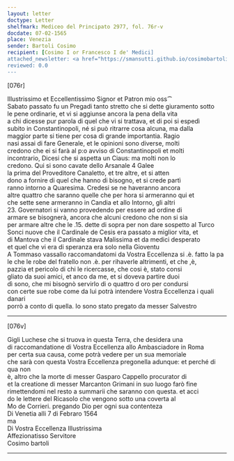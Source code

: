 ```yaml
---
layout: letter
doctype: Letter
shelfmark: Mediceo del Principato 2977, fol. 76r-v
docdate: 07-02-1565
place: Venezia
sender: Bartoli Cosimo
recipient: [Cosimo I or Francesco I de' Medici]
attached_newsletter: <a href="https://smansutti.github.io/cosimobartoli/texts/3079_062/">3079_062</a>
reviewed: 0.0
---
```


[076r]  
  
  
Illustrissimo et Eccellentissimo Signor et Patron mio oss⁀  
Sabato passato fu un Pregadi tanto stretto che si dette giuramento sotto  
le pene ordinarie, et vi si aggiunse ancora la pena della vita  
a chi dicesse pur parola di quel che vi si trattava, et di poi si espedì  
subito in Constantinopoli, né si può ritrarre cosa alcuna, ma dalla  
maggior parte si tiene per cosa di grande importantia. Ragio  
nasi assai di fare Generale, et le opinioni sono diverse, molti  
credono che ei si farà al p:o avviso di Constantinopoli et molti  
incontrario, Dicesi che si aspetta un Ciaus: ma molti non lo  
credono. Qui si sono cavate dello Arsanale 4 Galee  
la prima del Proveditore Canaletto, et tre altre, et si atten  
dono a fornire di quel che hanno di bisogno, et si crede partì  
ranno intorno a Quaresima. Credesi se ne haveranno ancora  
altre quattro che saranno quelle che per hora si armeranno qui et  
che sette sene armeranno in Candia et allo Intorno, gli altri  
23. Governatori si vanno provedendo per essere ad ordine di  
armare se bisognerà, ancora che alcuni credono che non si sia  
per armare altre che le .15. dette di sopra per non dare sospetto al Turco  
Sonci nuove che il Cardinale de Cesis era passato a miglior vita, et  
di Mantova che il Cardinale stava Malissima et da medici desperato  
et quel che vi era di speranza era solo nella Gioventu  
A Tommaso vassallo raccomandatomi da Vostra Eccellenza si .è. fatto la pa  
le che le robe del fratello non .è. per rihaverle altrimenti, et che ,è,  
pazzia et pericolo di chi le ricercasse, che cosi è, stato consi  
gliato da suoi amici, et anco da me, et si doveva partire duoi  
dì sono, che mi bisognò servirlo di o quattro d oro per condursi  
con certe sue robe come da lui potrà intendere Vostra Eccellenza i quali danari  
porrò a conto di quella. Io sono stato pregato da messer Salvestro  
  
---  

[076v]  
  
  
Gigli Luchese che si truova in questa Terra, che desidera una  
di raccomandatione di Vostra Eccellenza allo Ambasciadore in Roma  
per certa sua causa, come potrà vedere per un sua memoriale  
che sarà con questa Vostra Eccellenza pregonella adunque: et perché di qua non  
è, altro che la morte di messer Gasparo Cappello procurator di  
et la creatione di messer Marcanton Grimani in suo luogo farò fine  
rimettendomi nel resto a summarii che saranno con questa. et acci  
do le lettere del Ricasolo che vengono sotto una coverta al  
Mo de Corrieri. pregando Dio per ogni sua contenteza  
Di Venetia alli 7 di Febraro 1564  
ma  
Di Vostra Eccellenza Illustrissima  
Affezionatisso Servitore  
Cosimo bartoli  
  
---  

